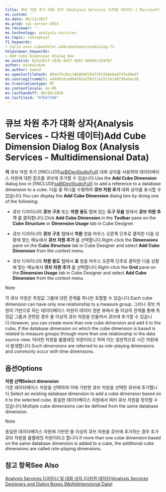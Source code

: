 ```yaml
---
title: 큐브 차원 추가 대화 상자 (Analysis Services 다차원 데이터) | Microsoft Docs
ms.custom: ''
ms.date: 06/13/2017
ms.prod: sql-server-2014
ms.reviewer: ''
ms.technology: analysis-services
ms.topic: conceptual
f1_keywords:
- sql12.asvs.cubeeditor.addcubedimensiondialog.f1
helpviewer_keywords:
- Add Cube Dimension dialog box
ms.assetid: 625a3b1f-183b-445f-9bb7-96945c324767
author: minewiskan
ms.author: owend
ms.openlocfilehash: d0de75c02c39b0690184f35f2b0b6a07d7ed9a4f
ms.sourcegitcommit: ad4d92dce894592a259721a1571b1d8736abacdb
ms.translationtype: MT
ms.contentlocale: ko-KR
ms.lasthandoff: 08/04/2020
ms.locfileid: "87647340"
---
```

# <a name="add-cube-dimension-dialog-box-analysis-services---multidimensional-data"></a><span data-ttu-id="576dc-102">큐브 차원 추가 대화 상자(Analysis Services - 다차원 데이터)</span><span class="sxs-lookup"><span data-stu-id="576dc-102">Add Cube Dimension Dialog Box (Analysis Services - Multidimensional Data)</span></span>
  <span data-ttu-id="576dc-103">**의** 큐브 차원 추가 [!INCLUDE[ssBIDevStudioFull](../includes/ssbidevstudiofull-md.md)] 대화 상자를 사용하여 데이터베이스 차원에 대한 참조를 큐브에 추가할 수 있습니다.</span><span class="sxs-lookup"><span data-stu-id="576dc-103">Use the **Add Cube Dimension** dialog box in [!INCLUDE[ssBIDevStudioFull](../includes/ssbidevstudiofull-md.md)] to add a reference to a database dimension to a cube.</span></span> <span data-ttu-id="576dc-104">다음 중 하나를 수행하여 **큐브 차원 추가** 대화 상자를 표시할 수 있습니다.</span><span class="sxs-lookup"><span data-stu-id="576dc-104">You can display the **Add Cube Dimension** dialog box by doing one of the following:</span></span>  
  
-   <span data-ttu-id="576dc-105">큐브 디자이너의 **큐브 구조** 또는 **차원 용도** 탭에 있는 **도구 모음** 창에서 **큐브 차원 추가** 를 클릭합니다.</span><span class="sxs-lookup"><span data-stu-id="576dc-105">Click **Add Cube Dimension** in the **Toolbar** pane on the **Cube Structure** or **Dimension Usage** tab in Cube Designer.</span></span>  
  
-   <span data-ttu-id="576dc-106">큐브 디자이너의 **큐브 구조** 탭에서 **차원** 창을 마우스 오른쪽 단추로 클릭한 다음 상황에 맞는 메뉴에서 **큐브 차원 추가** 를 선택합니다.</span><span class="sxs-lookup"><span data-stu-id="576dc-106">Right-click the **Dimensions** pane on the **Cube Structure** tab in Cube Designer and select **Add Cube Dimension** from the context menu.</span></span>  
  
-   <span data-ttu-id="576dc-107">큐브 디자이너의 **차원 용도** 탭에서 **표** 창을 마우스 오른쪽 단추로 클릭한 다음 상황에 맞는 메뉴에서 **큐브 차원 추가** 를 선택합니다.</span><span class="sxs-lookup"><span data-stu-id="576dc-107">Right-click the **Grid** pane on the **Dimension Usage** tab in Cube Designer and select **Add Cube Dimension** from the context menu.</span></span>  
  
> [!NOTE]  
>  <span data-ttu-id="576dc-108">각 큐브 차원은 측정값 그룹에 대한 관계를 하나만 포함할 수 있습니다.</span><span class="sxs-lookup"><span data-stu-id="576dc-108">Each cube dimension can have only one relationship to a measure group.</span></span> <span data-ttu-id="576dc-109">그러나 큐브 차원이 기반으로 하는 데이터베이스 차원이 데이터 원본 뷰에서 둘 이상의 관계를 통해 측정값 그룹과 관련된 경우 둘 이상의 큐브 차원을 만들어서 큐브에 추가할 수 있습니다.</span><span class="sxs-lookup"><span data-stu-id="576dc-109">However, you can create more than one cube dimension and add it to the cube, if the database dimension on which the cube dimension is based is related to measure groups through more than one relationship in the data source view.</span></span> <span data-ttu-id="576dc-110">이러한 차원을 롤플레잉 차원이라고 하며 이는 일반적으로 시간 차원에서 발생합니다.</span><span class="sxs-lookup"><span data-stu-id="576dc-110">Such dimensions are referred to as role-playing dimensions and commonly occur with time dimensions.</span></span>  
  
## <a name="options"></a><span data-ttu-id="576dc-111">옵션</span><span class="sxs-lookup"><span data-stu-id="576dc-111">Options</span></span>  
 <span data-ttu-id="576dc-112">**차원 선택**</span><span class="sxs-lookup"><span data-stu-id="576dc-112">**Select dimension**</span></span>  
 <span data-ttu-id="576dc-113">기존 데이터베이스 차원을 선택하여 이에 기반한 큐브 차원을 선택한 큐브에 추가합니다.</span><span class="sxs-lookup"><span data-stu-id="576dc-113">Select an existing database dimension to add a cube dimension based on it to the selected cube.</span></span> <span data-ttu-id="576dc-114">동일한 데이터베이스 차원에서 여러 큐브 차원을 정의할 수 있습니다.</span><span class="sxs-lookup"><span data-stu-id="576dc-114">Multiple cube dimensions can be defined from the same database dimension.</span></span>  
  
> [!NOTE]  
>  <span data-ttu-id="576dc-115">동일한 데이터베이스 차원에 기반한 둘 이상의 큐브 차원을 큐브에 추가하는 경우 추가 큐브 차원을 롤플레잉 차원이라고 합니다.</span><span class="sxs-lookup"><span data-stu-id="576dc-115">If more than one cube dimension based on the same database dimension is added to a cube, the additional cube dimensions are called role-playing dimensions.</span></span>  
  
## <a name="see-also"></a><span data-ttu-id="576dc-116">참고 항목</span><span class="sxs-lookup"><span data-stu-id="576dc-116">See Also</span></span>  
 [<span data-ttu-id="576dc-117">Analysis Services 디자이너 및 대화 상자 &#40;다차원 데이터&#41;</span><span class="sxs-lookup"><span data-stu-id="576dc-117">Analysis Services Designers and Dialog Boxes &#40;Multidimensional Data&#41;</span></span>](analysis-services-designers-and-dialog-boxes-multidimensional-data.md)  
  
  
